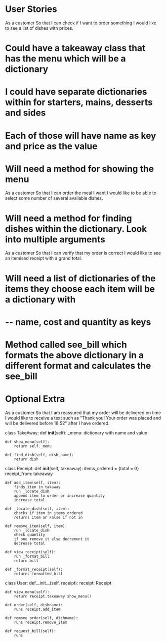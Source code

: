 # User Stories
As a customer
So that I can check if I want to order something
I would like to see a list of dishes with prices.
# Could have a takeaway class that has the menu which will be a dictionary
# I could have separate dictionaries within for starters, mains, desserts and sides
# Each of those will have name as key and price as the value
# Will need a method for showing the menu

As a customer
So that I can order the meal I want
I would like to be able to select some number of several available dishes.
# Will need a method for finding dishes within the dictionary. Look into multiple arguments

As a customer
So that I can verify that my order is correct
I would like to see an itemised receipt with a grand total.
# Will need a list of dictionaries of the items they choose each item will be a dictionary with
# -- name, cost and quantity as keys
# Method called see_bill which formats the above dictionary in a different format and calculates the see_bill


# Optional Extra
As a customer
So that I am reassured that my order will be delivered on time
I would like to receive a text such as "Thank you! Your order was placed and will be delivered before 18:52" after I have ordered.


class TakeAway:
    def __init__(self):
        _menu: dictionary with name and value
    
    def show_menu(self):
        return self._menu

    def find_dish(self, dish_name):
        return dish

class Receipt:
    def __init__(self, takeaway):
        items_ordered = {total = 0}
        receipt_from: takeaway

    def add_item(self, item):
        finds item in takaway
        run _locate_dish
        append item to order or increase quantity
        increase total

    def _locate_dish(self, item):
        checks if item in items_ordered
        returns item or False if not in

    def remove_item(self, item):
        run _locate_dish
        check quantity
        if one remove it else decrement it
        decrease total

    def view_receipt(self):
        run _format_bill
        return bill
    
    def _format_receipt(self):
        returns formatted_bill

class User:
    def__init__(self, receipt):
        receipt: Receipt

    def view_menu(self):
        return receipt.takeaway.show_menu()

    def order(self, dishname):
        runs receipt.add_item

    def remove_order(self, dishname):
        runs receipt.remove_item
    
    def request_bill(self):
        runs 

    